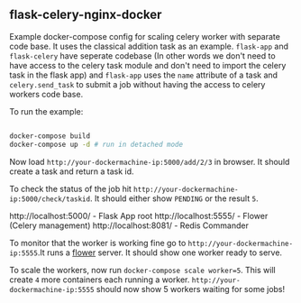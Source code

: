 ## flask-celery-nginx-docker

Example docker-compose config for scaling celery worker with separate code base. It uses the classical addition task as an example. `flask-app` and `flask-celery` have seperate codebase (In other words we don't need to have access to the celery task module and don't need to import the celery task in the flask app) and `flask-app` uses the `name` attribute of a task and `celery.send_task` to submit a job without having the access to celery workers code base.

To run the example:
```bash

docker-compose build
docker-compose up -d # run in detached mode

```

Now load `http://your-dockermachine-ip:5000/add/2/3` in browser. It should create a task and return a task id.

To check the status of the job hit `http://your-dockermachine-ip:5000/check/taskid`. It should either show `PENDING` or the result `5`.

http://localhost:5000/ - Flask App root
http://localhost:5555/ - Flower (Celery management)
http://localhost:8081/ - Redis Commander

To monitor that the worker is working fine go to `http://your-dockermachine-ip:5555`.It runs a [flower](http://flower.readthedocs.org) server. It should show one worker ready to serve.

To scale the workers, now run `docker-compose scale worker=5`. This will create `4` more containers each running a worker. `http://your-dockermachine-ip:5555` should now show 5 workers waiting for some jobs!
